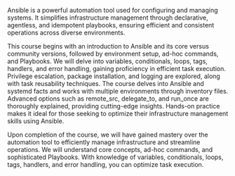 Ansible is a powerful automation tool used for configuring and managing systems. It simplifies infrastructure management through declarative, agentless, and idempotent playbooks, ensuring efficient and consistent operations across diverse environments. 

This course begins with an introduction to Ansible and its core versus community versions, followed by environment setup, ad-hoc commands, and Playbooks. We will delve into variables, conditionals, loops, tags, handlers, and error handling, gaining proficiency in efficient task execution. Privilege escalation, package installation, and logging are explored, along with task reusability techniques. The course delves into Ansible and systemd facts and works with multiple environments through inventory files. Advanced options such as remote_src, delegate_to, and run_once are thoroughly explained, providing cutting-edge insights. Hands-on practice makes it ideal for those seeking to optimize their infrastructure management skills using Ansible. 

Upon completion of the course, we will have gained mastery over the automation tool to efficiently manage infrastructure and streamline operations. We will understand core concepts, ad-hoc commands, and sophisticated Playbooks. With knowledge of variables, conditionals, loops, tags, handlers, and error handling, you can optimize task execution. 
